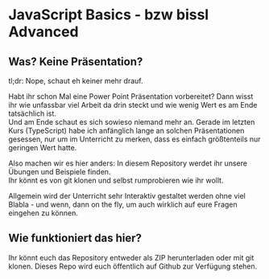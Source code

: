 # JavaScript Basics - bzw bissl Advanced

## Was? Keine Präsentation?
tl;dr: Nope, schaut eh keiner mehr drauf.

Habt ihr schon Mal eine Power Point Präsentation vorbereitet? Dann wisst ihr wie unfassbar viel Arbeit da drin steckt und wie wenig Wert es am Ende tatsächlich ist.  
Und am Ende schaut es sich sowieso niemand mehr an. Gerade im letzten Kurs (TypeScript) habe ich anfänglich lange an solchen Präsentationen gesessen, nur um im Unterricht
zu merken, dass es einfach größtenteils nur geringen Wert hatte.

Also machen wir es hier anders:
In diesem Repository werdet ihr unsere Übungen und Beispiele finden.  
Ihr könnt es von git klonen und selbst rumprobieren wie ihr wollt.

Allgemein wird der Unterricht sehr Interaktiv gestaltet werden ohne viel Blabla - und wenn, dann on the fly,
um auch wirklich auf eure Fragen eingehen zu können.

## Wie funktioniert das hier?
Ihr könnt euch das Repository entweder als ZIP herunterladen oder mit git klonen.
Dieses Repo wird euch öffentlich auf Github zur Verfügung stehen.
